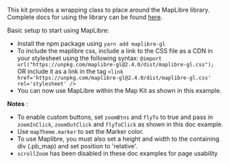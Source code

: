 This kit provides a wrapping class to place around the MapLibre library. Complete docs for using the library can be found [here](https://maplibre.org/maplibre-gl-js-docs/api/).

Basic setup to start using MapLibre:
- Install the npm package using `yarn add maplibre-gl`
- To include the maplibre css, include a link to the CSS file as a CDN in your stylesheet using the following syntax: `@import url("https://unpkg.com/maplibre-gl@2.4.0/dist/maplibre-gl.css");`
 OR include it as a link in the <head> tag `<link href='https://unpkg.com/maplibre-gl@2.4.0/dist/maplibre-gl.css' rel='stylesheet' />`
- You can now use MapLibre within the Map Kit as shown in this example.

__Notes__ : 
- To enable custom buttons, set `zoomBtns` and `flyTo` to true and pass in `zoomInClick`, `zoomOutClick` and `flyToClick` as shown in this doc example. 
- Use `mapTheme.marker` to set the Marker color. 
- To use Maplibre, you must also set a height and width to the containing div (.pb_map) and set position to 'relative'.
- `scrollZoom` has been disabled in these doc examples for page usability